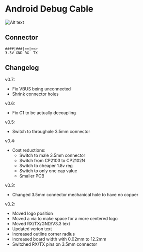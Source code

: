 # Android Debug Cable

![Alt text](/../media/v0.5_front.png?raw=true "v0.5 front")


## Connector

    ####|###|==|==>
    3.3V GND RX  TX

## Changelog

v0.7:
 - Fix VBUS being unconnected
 - Shrink connector holes

v0.6:
- Fix C1 to be actually decoupling

v0.5:
- Switch to throughole 3.5mm connector

v0.4:
- Cost reductions:
  * Switch to male 3.5mm connector
  * Switch from CP2103 to CP2102N
  * Switch to cheaper 1.8v reg
  * Switch to only one cap value
  * Smaller PCB

v0.3:

- Changed 3.5mm connector mechanical hole to have no copper

v0.2:

- Moved logo position
- Moved a via to make space for a more centered logo
- Moved RX/TX/GND/V3.3 text
- Updated verion text
- Increased outline corner radius
- Increased board width with 0.02mm to 12.2mm
- Switched RX/TX pins on 3.5mm connector

